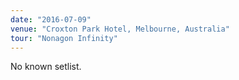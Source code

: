 ```yaml
---
date: "2016-07-09"
venue: "Croxton Park Hotel, Melbourne, Australia"
tour: "Nonagon Infinity"
---
```


No known setlist.
